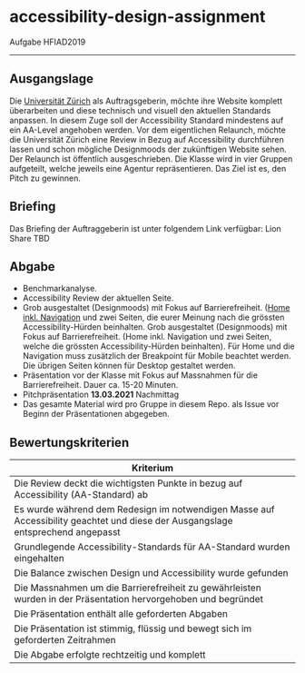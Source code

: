 # accessibility-design-assignment
Aufgabe HFIAD2019

***

## Ausgangslage

Die [Universität Zürich](https://www.uzh.ch/de.html) als Auftragsgeberin, möchte ihre Website komplett überarbeiten und diese technisch und visuell den aktuellen Standards anpassen. In diesem Zuge soll der Accessibility Standard mindestens auf ein AA-Level angehoben werden. Vor dem eigentlichen Relaunch, möchte die Universität Zürich eine Review in Bezug auf Accessibility durchführen lassen und schon mögliche Designmoods der zukünftigen Website sehen. Der Relaunch ist öffentlich ausgeschrieben. Die Klasse wird in vier Gruppen aufgeteilt, welche jeweils eine Agentur repräsentieren. Das Ziel ist es, den Pitch zu gewinnen.

## Briefing

Das Briefing der Auftraggeberin ist unter folgendem Link verfügbar: Lion Share TBD

## Abgabe
* Benchmarkanalyse.
* Accessibility Review der aktuellen Seite.
* Grob ausgestaltet (Designmoods) mit Fokus auf Barrierefreiheit. ([Home inkl. Navigation](https://www.uzh.ch/de.html) und zwei Seiten, die eurer Meinung nach die grössten Accessibility-Hürden beinhalten. Grob ausgestaltet (Designmoods) mit Fokus auf Barrierefreiheit. 
(Home inkl. Navigation und zwei Seiten, welche die grössten Accessibility-Hürden beinhalten). Für Home und die Navigation muss zusätzlich der Breakpoint für Mobile beachtet werden. Die übrigen Seiten können für Desktop gestaltet werden.
* Präsentation vor der Klasse mit Fokus auf Massnahmen für die Barrierefreiheit. Dauer ca. 15-20 Minuten.
* Pitchpräsentation **13.03.2021** Nachmittag
* Das gesamte Material wird pro Gruppe in diesem Repo. als Issue vor Beginn der Präsentationen abgegeben.


## Bewertungskriterien

| Kriterium     |
| ------------- |
| Die Review deckt die wichtigsten Punkte in bezug auf Accessibility (AA-Standard) ab  |
| Es wurde während dem Redesign im notwendigen Masse auf Accessibility geachtet und diese der Ausgangslage entsprechend angepasst    |
| Grundlegende Accessibility-Standards für AA-Standard wurden eingehalten |
| Die Balance zwischen Design und Accessibility wurde gefunden |
| Die Massnahmen um die Barrierefreiheit zu gewährleisten wurden in der Präsentation hervorgehoben und begründet |
| Die Präsentation enthält alle geforderten Abgaben |
| Die Präsentation ist stimmig, flüssig und bewegt sich im geforderten Zeitrahmen |
| Die Abgabe erfolgte rechtzeitig und komplett |
